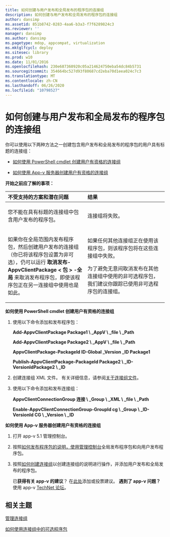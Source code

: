 ```yaml
---
title: 如何创建与用户发布和全局发布的程序包的连接组
description: 如何创建与用户发布和全局发布的程序包的连接组
author: dansimp
ms.assetid: 851b8742-0283-4aa6-b3a3-f7f6289824c3
ms.reviewer: ''
manager: dansimp
ms.author: dansimp
ms.pagetype: mdop, appcompat, virtualization
ms.mktglfcycl: deploy
ms.sitesec: library
ms.prod: w10
ms.date: 11/01/2016
ms.openlocfilehash: 230e687360920c05a214624750eba54dc84b5731
ms.sourcegitcommit: 354664bc527d93f80687cd2eba70d1eea024c7c3
ms.translationtype: MT
ms.contentlocale: zh-CN
ms.lasthandoff: 06/26/2020
ms.locfileid: "10798527"
---
```

# 如何创建与用户发布和全局发布的程序包的连接组


你可以使用以下两种方法之一创建包含用户发布和全局发布的程序包的用户具有标题的连接组：

-   [如何使用 PowerShell cmdlet 创建用户有资格的连接组](#bkmk-posh-userentitled-cg)

-   [如何使用 App-v 服务器创建用户有资格的连接组](#bkmk-appvserver-userentitled-cg)

**开始之前应了解的事项：**

<table>
<colgroup>
<col width="50%" />
<col width="50%" />
</colgroup>
<thead>
<tr class="header">
<th align="left">不受支持的方案和潜在问题</th>
<th align="left">结果</th>
</tr>
</thead>
<tbody>
<tr class="odd">
<td align="left"><p>您不能在具有标题的连接组中包含用户发布的程序包。</p></td>
<td align="left"><p>连接组将失败。</p></td>
</tr>
<tr class="even">
<td align="left"><p>如果你在全局范围内发布程序包，然后创建用户发布的连接组（你已将该程序包设置为非可选），仍可以运行 <strong> 取消发布-AppvClientPackage &lt; 包 &gt; -全局 </strong> 来取消发布程序包，即使该程序包正在另一连接组中使用也是如此。</p></td>
<td align="left"><p>如果任何其他连接组正在使用该程序包，则该程序包将在这些连接组中失败。</p>
<p>为了避免无意间取消发布在其他连接组中使用的非可选程序包，我们建议你跟踪已使用非可选程序包的连接组。</p></td>
</tr>
</tbody>
</table>

<a href="" id="bkmk-posh-userentitled-cg"></a>**如何使用 PowerShell cmdlet 创建用户有资格的连接组**

1.  使用以下命令添加和发布程序包：

    **Add-AppvClientPackage Package1 \ _AppV \ _file \ _Path**

    **Add-AppvClientPackage Package2 \ _AppV \ _file \ _Path**

    **AppvClientPackage-PackageId ID-Global _Version _ID Package1**

    **Publish-AppvClientPackage-PackageId Package2 \ _ID-VersionIdPackage2 \ _ID**

2.  创建连接组 XML 文件。 有关详细信息，请参阅[关于连接组文件](about-the-connection-group-file51.md)。

3.  使用以下命令添加和发布连接组：

    **AppvClientConnectionGroup 连接 \ _Group \ _XML \ _file \ _Path**

    **Enable-AppvClientConnectionGroup-GroupId cg \ _Group \ _ID-VersionId CG \ _Version \ _ID**

<a href="" id="bkmk-appvserver-userentitled-cg"></a>**如何使用 App-v 服务器创建用户有资格的连接组**

1.  打开 app-v 5.1 管理控制台。

2.  按照[如何发布程序包的说明，使用管理控制台](how-to-publish-a-package-by-using-the-management-console-51.md)全局发布程序包和向用户发布程序包。

3.  按照[如何创建连接组](how-to-create-a-connection-group51.md)以创建连接组的说明进行操作，并添加用户发布和全局发布的程序包。

    已**获得有关 app-v 的建议**？ 在[此处](http://appv.uservoice.com/forums/280448-microsoft-application-virtualization)添加或投票建议。 **遇到了 app-v 问题？** 使用 app-v [TechNet 论坛](https://social.technet.microsoft.com/Forums/home?forum=mdopappv)。

## 相关主题


[管理连接组](managing-connection-groups51.md)

[如何使用连接组中的可选程序包](how-to-use-optional-packages-in-connection-groups51.md)

 

 





